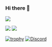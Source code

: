 ### Hi there 👋





![](https://komarev.com/ghpvc/?username=marshxan&style=flat-square&color=ff69b4)
 
<img src="https://github-readme-stats.vercel.app/api/?username=Marshxan&count_private=true&theme=tokyonight&showicons=true">   <img src="https://github-readme-stats.vercel.app/api/top-langs/?username=Marshxan&langs_count=5&theme=tokyonight"><br>    

[![trophy](https://github-profile-trophy.vercel.app/?username=Marshxan&theme=onestar&no-bg=false&title=Organizations,Commits,Repositories)](https://github-profile-trophy.vercel.app/?username=Marshxan&theme=onestar&no-bg=false)    [![Discord](https://lanyard.cnrad.dev/api/931980616344416316)](https://discord.gg/dB7aTvKfpf)
